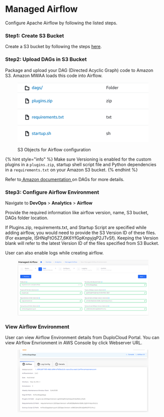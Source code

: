 # Managed Airflow

Configure Apache Airflow by following the listed steps.

### Step1: Create S3 Bucket

Create a S3 bucket by following the steps [here](s3-bucket.md).

### Step2:  Upload DAGs in S3 **Bucket**

Package and upload your DAG (Directed Acyclic Graph) code to Amazon S3. Amazon MWAA loads this code into Airflow.

<div align="left">

<figure><img src="../../.gitbook/assets/image (100).png" alt=""><figcaption><p>S3 Objects for Airflow configuration</p></figcaption></figure>

</div>

{% hint style="info" %}
Make sure Versioning is enabled for the custom plugins in a `plugins.zip`, startup shell script file  and Python dependencies in a `requirements.txt` on your Amazon S3 bucket.&#x20;
{% endhint %}

Refer to[ Amazon documentation ](https://docs.aws.amazon.com/mwaa/latest/userguide/working-dags.html)on DAGs for more details.

### Step3:  Configure Airflow Environment

Navigate to **DevOps** > **Analytics** > **Airflow**

Provide the required information like airflow version, name, S3 bucket, DAGs folder location.

If Plugins.zip, requirements.txt, and Startup Script are specified while adding airflow, you would need to provide the S3 Version ID of these files. (For example, lSHNqFtO5Z7\_6K6YfGpKnpyjqP2JTvSf). Keeping the Version blank will refer to the latest Version ID of the files specified from S3 Bucket.

User can also enable logs while creating airflow.

<figure><img src="../../.gitbook/assets/image (102).png" alt=""><figcaption></figcaption></figure>

### **View Airflow Environment**

User can view Airflow Environment details from DuploCloud Portal. You can view AIrflow Envrionment in AWS Console by click Webserver URL.

<figure><img src="../../.gitbook/assets/image (99).png" alt=""><figcaption></figcaption></figure>
